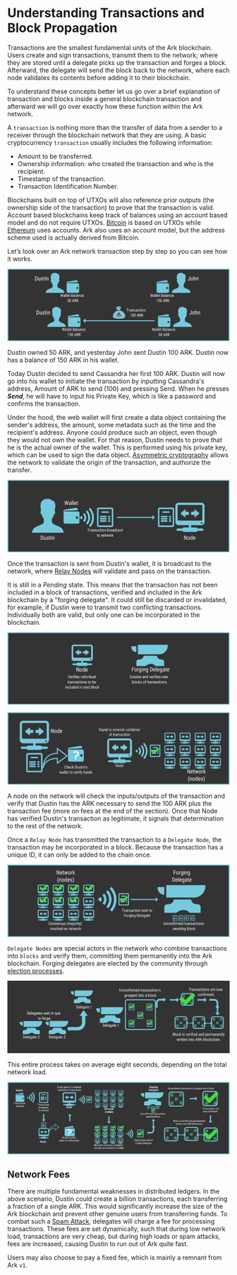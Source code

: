 # Understanding Transactions and Block Propagation

Transactions are the smallest fundamental units of the Ark blockchain. Users create and sign transactions, transmit them to the network; where they are stored until a delegate picks up the transaction and forges a block. Afterward, the delegate will send the block back to the network, where each node validates its contents before adding it to their blockchain.

To understand these concepts better let us go over a brief explanation of transaction and blocks inside a general blockchain transaction and afterward we will go over exactly how these function within the Ark network.

A `transaction` is nothing more than the transfer of data from a sender to a receiver through the blockchain network that they are using. A basic cryptocurrency `transaction` usually includes the following information:

* Amount to be transferred.
* Ownership information: who created the transaction and who is the recipient.
* Timestamp of the transaction.
* Transaction Identification Number.

Blockchains built on top of UTXOs will also reference prior outputs (the ownership side of the transaction) to prove that the transaction is valid. Account based blockchains keep track of balances using an account based model and do not require UTXOs. [Bitcoin](https://en.bitcoin.it/wiki/Main_Page) is based on UTXOs while [Ethereum](https://en.wikipedia.org/wiki/Ethereum) uses accounts. Ark also uses an account model, but the address scheme used is actually derived from Bitcoin.

Let’s look over an Ark network transaction step by step so you can see how it works.

![Transactions 1](./assets/understanding-transactions-and-block-propagation/Transactions_01.png)

Dustin owned 50 ARK, and yesterday John sent Dustin 100 ARK. Dustin now has a balance of 150 ARK in his wallet.

Today Dustin decided to send Cassandra her first 100 ARK. Dustin will now go into his wallet to initiate the transaction by inputting Cassandra's address, Amount of ARK to send (100) and pressing Send.  When he presses ***Send***, he will have to input his Private Key, which is like a password and confirms the transaction.

Under the hood, the web wallet will first create a data object containing the sender's address, the amount, some metadata such as the time and the recipient's address. Anyone could produce such an object, even though they would not own the wallet. For that reason, Dustin needs to prove that he is the actual owner of the wallet. This is performed using his private key, which can be used to sign the data object. [Asymmetric cryptography](https://en.wikipedia.org/wiki/Public-key_cryptography) allows the network to validate the origin of the transaction, and authorize the transfer.

![Transactions 4](./assets/understanding-transactions-and-block-propagation/Transactions_04.png)

Once the transaction is sent from Dustin's wallet, it is broadcast to the network, where [Relay Nodes](/introduction/ark/ark-network-topology.html#relay-nodes) will validate and pass on the transaction. 

It is still in a *Pending* state. This means that the transaction has not been included in a block of transactions, verified and included in the Ark blockchain by a "forging delegate". It could still be discarded or invalidated, for example, if Dustin were to transmit two conflicting transactions. Individually both are valid, but only one can be incorporated in the blockchain.

![Transactions 5](./assets/understanding-transactions-and-block-propagation/Transactions_05.png)

![Transactions 6](./assets/understanding-transactions-and-block-propagation/Transactions_06.png)

A node on the network will check the inputs/outputs of the transaction and verify that Dustin has the ARK necessary to send the 100 ARK plus the transaction fee (more on fees at the end of the section). Once that Node has verified Dustin's transaction as legitimate, it signals that determination to the rest of the network.

Once a `Relay Node` has transmitted the transaction to a `Delegate Node`, the transaction may be incorporated in a block. Because the transaction has a unique ID, it can only be added to the chain once.

![Transactions 7](./assets/understanding-transactions-and-block-propagation/Transactions_07.png)

`Delegate Nodes` are special actors in the network who combine transactions into `blocks` and verify them, committing them permanently into the Ark blockchain. Forging delegates are elected by the community through [election processes](/introduction/ark/ark-network-topology.html#voting).

![Transactions 8](./assets/understanding-transactions-and-block-propagation/Transactions_08.png)

This entire process takes on average eight seconds, depending on the total network load.

![Transactions 9](./assets/understanding-transactions-and-block-propagation/Transactions_09.png)

## Network Fees

There are multiple fundamental weaknesses in distributed ledgers. In the above scenario, Dustin could create a billion transactions, each transferring a fraction of a single ARK. This would significantly increase the size of the Ark blockchain and prevent other genuine users from transferring funds. To combat such a [Spam Attack](https://en.bitcoin.it/wiki/Spam_transactions), delegates will charge a fee for processing transactions. These fees are set dynamically, such that during low network load, transactions are very cheap, but during high loads or spam attacks, fees are increased, causing Dustin to run out of Ark quite fast.

Users may also choose to pay a fixed fee, which is mainly a remnant from Ark `v1`.